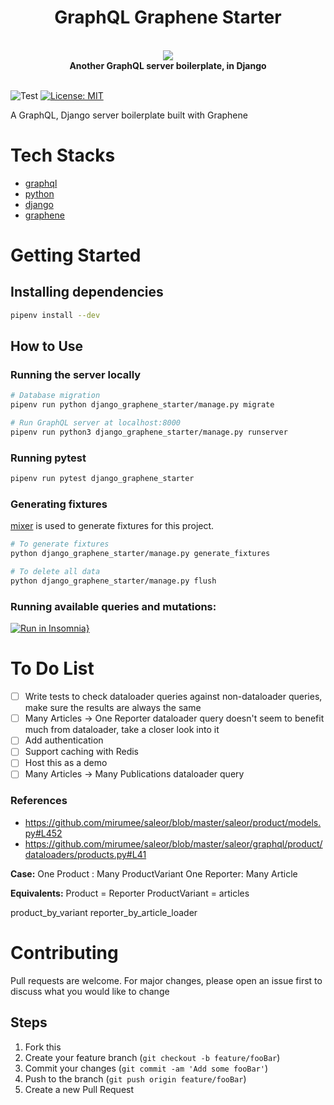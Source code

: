 <h1 align="center"><strong>GraphQL Graphene Starter</strong></h1>

<br />

<div align="center"><img src="https://imgur.com/VsyWctC.png" /></div>

<div align="center"><strong>Another GraphQL server boilerplate, in Django</strong></div>

<br />

![Test](https://github.com/ngshiheng/django-graphene-starter/workflows/test/badge.svg)
[![License: MIT](https://img.shields.io/badge/License-MIT-green.svg)](https://github.com/ngshiheng/django-graphene-starter/blob/master/LICENSE)

A GraphQL, Django server boilerplate built with Graphene

# Tech Stacks

- [graphql](https://graphql.org/)
- [python](https://www.python.org/)
- [django](https://www.djangoproject.com/)
- [graphene](https://docs.graphene-python.org/projects/django/en/latest/)

# Getting Started

## Installing dependencies

```sh
pipenv install --dev
```

## How to Use

### Running the server locally

```sh
# Database migration
pipenv run python django_graphene_starter/manage.py migrate

# Run GraphQL server at localhost:8000
pipenv run python3 django_graphene_starter/manage.py runserver
```

### Running pytest

```sh
pipenv run pytest django_graphene_starter
```

### Generating fixtures

[mixer](https://github.com/klen/mixer) is used to generate fixtures for this project.

```sh
# To generate fixtures
python django_graphene_starter/manage.py generate_fixtures

# To delete all data
python django_graphene_starter/manage.py flush
```

### Running available queries and mutations:

[![Run in Insomnia}](https://insomnia.rest/images/run.svg)](https://insomnia.rest/run/?label=Django%20Graphene%20Starter&uri=https%3A%2F%2Fgist.githubusercontent.com%2Fngshiheng%2Fad28bbf3147427111fe28d69e3e62fef%2Fraw%2F73d17639922902f5107b65df8438a448b269fc69%2Finsomnia_data.json)

# To Do List

- [ ] Write tests to check dataloader queries against non-dataloader queries, make sure the results are always the same
- [ ] Many Articles -> One Reporter dataloader query doesn't seem to benefit much from dataloader, take a closer look into it
- [ ] Add authentication
- [ ] Support caching with Redis
- [ ] Host this as a demo
- [ ] Many Articles -> Many Publications dataloader query

### References

- https://github.com/mirumee/saleor/blob/master/saleor/product/models.py#L452
- https://github.com/mirumee/saleor/blob/master/saleor/graphql/product/dataloaders/products.py#L41

**Case:**
One Product : Many ProductVariant
One Reporter: Many Article

**Equivalents:**
Product = Reporter
ProductVariant = articles

product_by_variant
reporter_by_article_loader


# Contributing

Pull requests are welcome. For major changes, please open an issue first to discuss what you would like to change

## Steps

1. Fork this
2. Create your feature branch (`git checkout -b feature/fooBar`)
3. Commit your changes (`git commit -am 'Add some fooBar'`)
4. Push to the branch (`git push origin feature/fooBar`)
5. Create a new Pull Request
